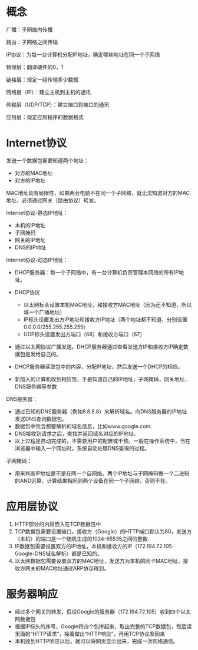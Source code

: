 # 概念

广播：子网络内传播

路由：子网络之间传输

IP协议：为每一台计算机分配IP地址，确定哪些地址在同一个子网络

物理层：翻译硬件的0，1

链接层：规定一组传输多少数据

网络层（IP）：建立主机到主机的通讯

传输层（UDP/TCP）：建立端口到端口的通讯

应用层：规定应用程序的数据格式

# Internet协议

发送一个数据包需要知道两个地址：

* 对方的MAC地址
* 对方的IP地址

MAC地址具有局限性，如果两台电脑不在同一个子网络，就无法知道对方的MAC地址，必须通过网关（路由协议）转发。

Internet协议-静态IP地址：

* 本机的IP地址
* 子网掩码
* 网关的IP地址
* DNS的IP地址

Internet协议-动态IP地址：

* DHCP服务器：每一个子网络中，有一台计算机负责管理本网络的所有IP地址。
* DHCP协议

  * 以太网标头设置本机MAC地址，和接收方MAC地址（因为还不知道，所以填一个广播地址）
  * IP标头设置发出方IP地址和接收方IP地址（两个地址都不知道，分别设置0.0.0.0/255.255.255.255）
  * UDP标头设置发出方端口（68）和接收方端口（67）
* 通过以太网协议广播发送，DHCP服务器通过查看发送方IP和接收方IP确定数据包是发给自己的。
* DHCP服务器读取包中的内容，分配IP地址，然后发送一个DHCP的相应。
* 新加入的计算机收到相应包，于是知道自己的IP地址，子网掩码，网关地址，DNS服务器等参数

DNS服务器：

* 通过已知的DNS服务器（例如8.8.8.8）来解析域名。向DNS服务器的IP地址发送DNS查询数据包。
* 数据包中包含想要解析的域名信息，比如www.google.com.
* DNS接收到请求之后，查找并返回域名对应的IP地址。
* 以上过程是自动完成的，不需要用户的配置或干预。一般在操作系统中，当在浏览器中输入一个网址时，系统自动处理DNS查询的过程。

子网掩码：

* 用来判断IP地址是不是在同一个自网络。两个IP地址与子网掩码做一个二进制的AND运算，计算结果相同则两个设备在同一个子网络，否则不在。

# 应用层协议

1. HTTP部分的内容嵌入在TCP数据包中
2. TCP数据包需要设置端口，接收方（Google）的HTTP端口默认为80，发送方（本机）的端口是一个随机生成的1024-65535之间的整数
3. IP数据包需要设置双方的IP地址，本机和接收方的IP（172.194.72.105-Google-DNS域名解析）都是已知的。
4. 以太网数据包需要设置双方的MAC地址，发送方为本机的网卡MAC地址，接收方网关的MAC地址通过ARP协议得到。

# 服务器响应

* 经过多个网关的转发，假设Google的服务器（172.194.72.105）收到四个以太网数据包
* 根据IP标头的序号，Google将四个包拼起来，取出完整的TCP数据包，然后读里面的“HTTP请求”，接着做出“HTTP响应”，再用TCP协议发回来
* 本机收到HTTP响应以后，就可以将网页显示出来，完成一次网络通信。
